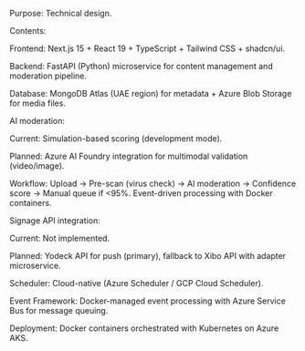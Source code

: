 Purpose: Technical design.

Contents:

Frontend: Next.js 15 + React 19 + TypeScript + Tailwind CSS + shadcn/ui.

Backend: FastAPI (Python) microservice for content management and moderation pipeline.

Database: MongoDB Atlas (UAE region) for metadata + Azure Blob Storage for media files.

AI moderation:

Current: Simulation-based scoring (development mode).

Planned: Azure AI Foundry integration for multimodal validation (video/image).

Workflow: Upload → Pre-scan (virus check) → AI moderation → Confidence score → Manual queue if <95%. Event-driven processing with Docker containers.

Signage API integration:

Current: Not implemented.

Planned: Yodeck API for push (primary), fallback to Xibo API with adapter microservice.

Scheduler: Cloud-native (Azure Scheduler / GCP Cloud Scheduler).

Event Framework: Docker-managed event processing with Azure Service Bus for message queuing.

Deployment: Docker containers orchestrated with Kubernetes on Azure AKS.